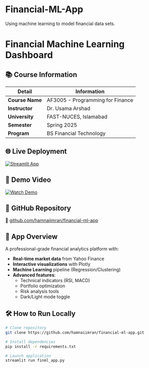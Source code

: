 # Financial-ML-App
Using machine learning to model financial data sets.

# Financial Machine Learning Dashboard
## 📚 Course Information
| Detail | Information |
|--------|-------------|
| **Course Name** | AF3005 - Programming for Finance |
| **Instructor** | Dr. Usama Arshad |
| **University** | FAST-NUCES, Islamabad |
| **Semester** | Spring 2025 |
| **Program** | BS Financial Technology |

## 🌐 Live Deployment
[![Streamlit App](https://static.streamlit.io/badges/streamlit_badge_black_white.svg)](https://financial-ml-app.streamlit.app/)

## 📱 Demo Video
[![Watch Demo](https://img.youtube.com/vi/dQw4w9WgXcQ/0.jpg)](https://youtu.be/dQw4w9WgXcQ)

## 📂 GitHub Repository
🔗 [github.com/hamnaiimran/financial-ml-app](https://github.com/hamnaiimran/financial-ml-app)

## 🚀 App Overview
A professional-grade financial analytics platform with:
- **Real-time market data** from Yahoo Finance
- **Interactive visualizations** with Plotly
- **Machine Learning** pipeline (Regression/Clustering)
- **Advanced features**:
  - Technical indicators (RSI, MACD)
  - Portfolio optimization
  - Risk analysis tools
  - Dark/Light mode toggle

## 🛠️ How to Run Locally
```bash
# Clone repository
git clone https://github.com/hamnaiimran/financial-ml-app.git

# Install dependencies
pip install -r requirements.txt

# Launch application
streamlit run finml_app.py
